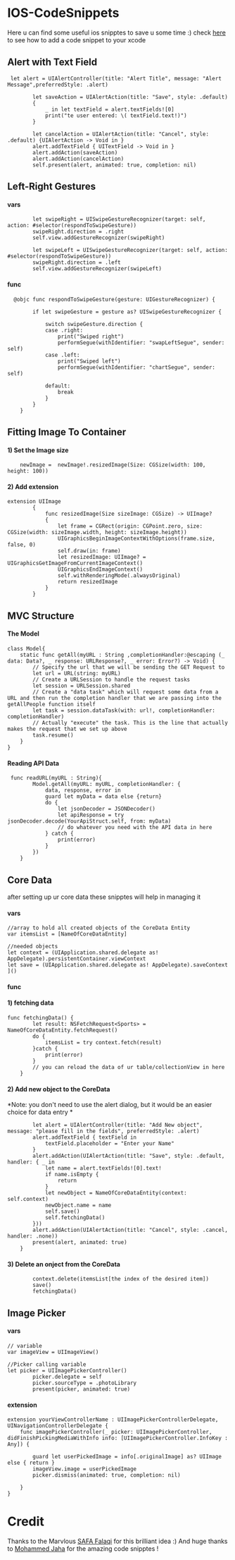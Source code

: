 # IOS-CodeSnippets
Here u can find some useful ios snipptes to save u some time :)
check [here](https://stackoverflow.com/questions/52417561/how-to-add-remove-custom-code-snippets-in-xcode-11-and-above) to see how to add a code snippet to your xcode

## Alert with Text Field
```
 let alert = UIAlertController(title: "Alert Title", message: "Alert Message",preferredStyle: .alert)
 
        let saveAction = UIAlertAction(title: "Save", style: .default) 
        {
            _ in let textField = alert.textFields![0]
            print("te user entered: \( textField.text!)")
        }
        
        let cancelAction = UIAlertAction(title: "Cancel", style: .default) {UIAlertAction -> Void in }
        alert.addTextField { UITextField -> Void in }
        alert.addAction(saveAction)
        alert.addAction(cancelAction)
        self.present(alert, animated: true, completion: nil) 
```

## Left-Right Gestures
#### vars
```
        let swipeRight = UISwipeGestureRecognizer(target: self, action: #selector(respondToSwipeGesture))
        swipeRight.direction = .right
        self.view.addGestureRecognizer(swipeRight)
        
        let swipeLeft = UISwipeGestureRecognizer(target: self, action: #selector(respondToSwipeGesture))
        swipeRight.direction = .left
        self.view.addGestureRecognizer(swipeLeft)
```
#### func
```
  @objc func respondToSwipeGesture(gesture: UIGestureRecognizer) {
        
        if let swipeGesture = gesture as? UISwipeGestureRecognizer {
            
            switch swipeGesture.direction {
            case .right:
                print("Swiped right")
                performSegue(withIdentifier: "swapLeftSegue", sender: self)
            case .left:
                print("Swiped left")
                performSegue(withIdentifier: "chartSegue", sender: self)
                
            default:
                break
            }
        }
    }
```

## Fitting Image To Container
#### 1) Set the Image size
```
    newImage =  newImage!.resizedImage(Size: CGSize(width: 100, height: 100))
```
#### 2) Add extension
```
extension UIImage
        {
            func resizedImage(Size sizeImage: CGSize) -> UIImage?
            {
                let frame = CGRect(origin: CGPoint.zero, size: CGSize(width: sizeImage.width, height: sizeImage.height))
                UIGraphicsBeginImageContextWithOptions(frame.size, false, 0)
                self.draw(in: frame)
                let resizedImage: UIImage? = UIGraphicsGetImageFromCurrentImageContext()
                UIGraphicsEndImageContext()
                self.withRenderingMode(.alwaysOriginal)
                return resizedImage
            }
        }

```
## MVC Structure
#### The Model
```
class Model{
    static func getAll(myURL : String ,completionHandler:@escaping (_ data: Data?, _ response: URLResponse?, _ error: Error?) -> Void) {
        // Specify the url that we will be sending the GET Request to
        let url = URL(string: myURL)
        // Create a URLSession to handle the request tasks
        let session = URLSession.shared
        // Create a "data task" which will request some data from a URL and then run the completion handler that we are passing into the getAllPeople function itself
        let task = session.dataTask(with: url!, completionHandler: completionHandler)
        // Actually "execute" the task. This is the line that actually makes the request that we set up above
        task.resume()
    }
}
```
#### Reading API Data
```
 func readURL(myURL : String){
        Model.getAll(myURL: myURL, completionHandler: {
            data, response, error in
            guard let myData = data else {return}
            do {
                let jsonDecoder = JSONDecoder()
                let apiResponse = try jsonDecoder.decode(YourApiStruct.self, from: myData)
                // do whatever you need with the API data in here
            } catch {
                print(error)
            }
        })
    }
```
## Core Data 
after setting up ur core data these snipptes will help in managing it

#### vars
```
//array to hold all created objects of the CoreData Entity
var itemsList = [NameOfCoreDataEntity]

//needed objects
let context = (UIApplication.shared.delegate as! AppDelegate).persistentContainer.viewContext
let save = (UIApplication.shared.delegate as! AppDelegate).saveContext
]()
```
#### func
#### 1) fetching data
```
func fetchingData() {
        let result: NSFetchRequest<Sports> = NameOfCoreDataEntity.fetchRequest()
        do {
            itemsList = try context.fetch(result)
        }catch {
            print(error)
        }
        // you can reload the data of ur table/collectionView in here
    }

```
#### 2) Add new object to the CoreData
*Note: you don't need to use the alert dialog, but it would be an easier choice for data entry *
```
        let alert = UIAlertController(title: "Add New object", message: "please fill in the fields", preferredStyle: .alert)
        alert.addTextField { textField in
            textField.placeholder = "Enter your Name"
        }
        alert.addAction(UIAlertAction(title: "Save", style: .default, handler: { _ in
            let name = alert.textFields![0].text!
            if name.isEmpty {
                return
            }
            let newObject = NameOfCoreDataEntity(context: self.context)
            newObject.name = name
            self.save()
            self.fetchingData()
        }))
        alert.addAction(UIAlertAction(title: "Cancel", style: .cancel, handler: .none))
        present(alert, animated: true)
    }

```
#### 3) Delete an onject from the CoreData
```
        context.delete(itemsList[the index of the desired item])
        save()
        fetchingData()

```
## Image Picker
#### vars
```
// variable
var imageView = UIImageView()

//Picker calling variable
let picker = UIImagePickerController()
        picker.delegate = self
        picker.sourceType = .photoLibrary
        present(picker, animated: true)

```
#### extension
```
extension yourViewControllerName : UIImagePickerControllerDelegate, UINavigationControllerDelegate {
    func imagePickerController(_ picker: UIImagePickerController, didFinishPickingMediaWithInfo info: [UIImagePickerController.InfoKey : Any]) {
    
        guard let userPickedImage = info[.originalImage] as? UIImage else { return }
        imageView.image = userPickedImage
        picker.dismiss(animated: true, completion: nil)
        
    }
}

```
# Credit 
Thanks to the Marvlous [SAFA Falaqi](https://github.com/safafalaqi) for this brilliant idea :)
And huge thanks to [Mohammed Jaha](https://github.com/MiroJaha) for the amazing code snipptes !
